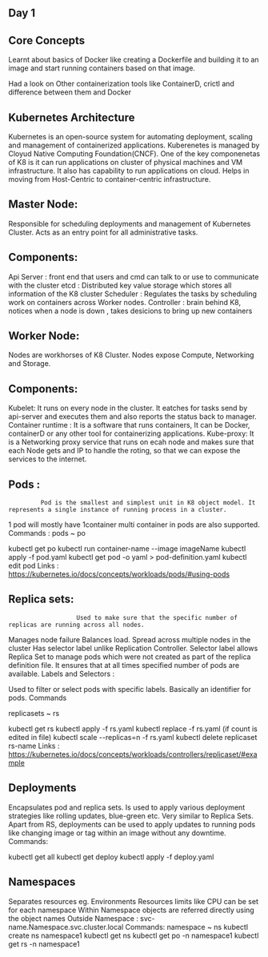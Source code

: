 ## Day 1

## Core Concepts

Learnt about basics of Docker like creating a Dockerfile and building it to an image and start running containers based on that image.

Had a look on Other containerization tools like ContainerD, crictl and difference between them and Docker

## Kubernetes Architecture

Kubernetes is an open-source system for automating deployment, scaling and management of containerized applications. Kuberenetes is managed by Cloyud Native Computing Foundation(CNCF).
One of the key componenetas of K8 is it can run applications on cluster of physical machines and VM infrastructure. It also has capability to run applications on cloud. Helps in moving from Host-Centric to container-centric infrastructure.

## Master Node:

Responsible for scheduling deployments and management of Kubernetes Cluster. Acts as an entry point for all administrative tasks.
 ## Components:

Api Server : front end that users and cmd can talk to or use to communicate with the cluster
etcd : Distributed key value storage which stores all information of the K8 cluster
Scheduler : Regulates the tasks by scheduling work on containers across Worker nodes.
Controller : brain behind K8, notices when a node is down , takes desicions to bring up new containers

## Worker Node:
Nodes are workhorses of K8 Cluster. Nodes expose Compute, Networking and Storage.
## Components:

Kubelet: It runs on every node in the cluster. It eatches for tasks send by api-server and executes them and also reports the status back to manager.
Container runtime : It is a software that runs containers, It can be Docker, containerD or any other tool for containerizing applications.
Kube-proxy: It is a Networking proxy service that runs on ecah node and makes sure that each Node gets and IP to handle the roting, so that we can expose the services to the internet.

## Pods :
             Pod is the smallest and simplest unit in K8 object model. It represents a single instance of running process in a cluster.
1 pod will mostly have  1container
multi container in pods are also supported.
  Commands :  pods ~ po

kubectl get po
kubectl run container-name --image imageName
kubectl apply -f pod.yaml
kubectl get pod -o yaml > pod-definition.yaml
kubectl edit pod
Links : https://kubernetes.io/docs/concepts/workloads/pods/#using-pods

## Replica sets:  
                       Used to make sure that the specific number of replicas are running across all nodes.
Manages node failure
Balances load.
Spread across multiple nodes in the cluster
Has selector label unlike Replication Controller. Selector label allows Replica Set to manage pods which were not created as part of the replica definition file.
It ensures that at all times specified number of pods are available.
Labels and Selectors :

Used to filter or select pods with specific labels. Basically an identifier for pods.
Commands

replicasets ~ rs

kubectl get rs
kubectl apply -f rs.yaml
kubectl replace -f rs.yaml (if count is edited in file)
kubectl scale --replicas=n -f rs.yaml
kubectl delete replicaset rs-name
Links : https://kubernetes.io/docs/concepts/workloads/controllers/replicaset/#example

## Deployments
Encapsulates pod and replica sets. Is used to apply various deployment strategies like rolling updates, blue-green etc.
Very similar to Replica Sets. Apart from RS, deployments can be used to apply updates to running pods like changing image or tag within an image without any downtime.
Commands:

kubectl get all
kubectl get deploy
kubectl apply -f deploy.yaml


## Namespaces
Separates resources eg. Environments
Resources limits like CPU can be set for each namespace
Within Namespace objects are referred directly using the object names
Outside Namespace : svc-name.Namespace.svc.cluster.local
Commands: namespace ~ ns
kubectl create ns namespace1
kubectl get ns
kubectl get po -n namespace1
kubectl get rs -n namespace1




